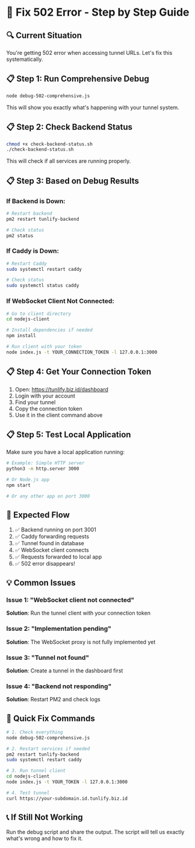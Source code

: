 # 🚀 Fix 502 Error - Step by Step Guide

## 🔍 Current Situation

You're getting 502 error when accessing tunnel URLs. Let's fix this systematically.

## 📋 Step 1: Run Comprehensive Debug

```bash
node debug-502-comprehensive.js
```

This will show you exactly what's happening with your tunnel system.

## 📋 Step 2: Check Backend Status

```bash
chmod +x check-backend-status.sh
./check-backend-status.sh
```

This will check if all services are running properly.

## 📋 Step 3: Based on Debug Results

### If Backend is Down:
```bash
# Restart backend
pm2 restart tunlify-backend

# Check status
pm2 status
```

### If Caddy is Down:
```bash
# Restart Caddy
sudo systemctl restart caddy

# Check status
sudo systemctl status caddy
```

### If WebSocket Client Not Connected:
```bash
# Go to client directory
cd nodejs-client

# Install dependencies if needed
npm install

# Run client with your token
node index.js -t YOUR_CONNECTION_TOKEN -l 127.0.0.1:3000
```

## 📋 Step 4: Get Your Connection Token

1. Open: https://tunlify.biz.id/dashboard
2. Login with your account
3. Find your tunnel
4. Copy the connection token
5. Use it in the client command above

## 📋 Step 5: Test Local Application

Make sure you have a local application running:

```bash
# Example: Simple HTTP server
python3 -m http.server 3000

# Or Node.js app
npm start

# Or any other app on port 3000
```

## 🎯 Expected Flow

1. ✅ Backend running on port 3001
2. ✅ Caddy forwarding requests
3. ✅ Tunnel found in database
4. ✅ WebSocket client connects
5. ✅ Requests forwarded to local app
6. ✅ 502 error disappears!

## 💡 Common Issues

### Issue 1: "WebSocket client not connected"
**Solution**: Run the tunnel client with your connection token

### Issue 2: "Implementation pending"
**Solution**: The WebSocket proxy is not fully implemented yet

### Issue 3: "Tunnel not found"
**Solution**: Create a tunnel in the dashboard first

### Issue 4: "Backend not responding"
**Solution**: Restart PM2 and check logs

## 🚀 Quick Fix Commands

```bash
# 1. Check everything
node debug-502-comprehensive.js

# 2. Restart services if needed
pm2 restart tunlify-backend
sudo systemctl restart caddy

# 3. Run tunnel client
cd nodejs-client
node index.js -t YOUR_TOKEN -l 127.0.0.1:3000

# 4. Test tunnel
curl https://your-subdomain.id.tunlify.biz.id
```

## 📞 If Still Not Working

Run the debug script and share the output. The script will tell us exactly what's wrong and how to fix it.